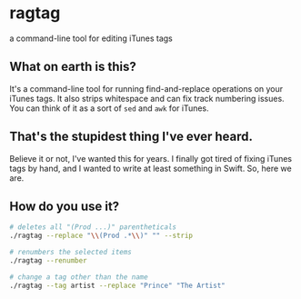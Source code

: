 # ragtag
a command-line tool for editing iTunes tags

## What on earth is this?
It's a command-line tool for running find-and-replace operations on your iTunes tags. 
It also strips whitespace and can fix track numbering issues. You can think of it as
a sort of `sed` and `awk` for iTunes.

## That's the stupidest thing I've ever heard.
Believe it or not, I've wanted this for years. I finally got tired of fixing iTunes 
tags by hand, and I wanted to write at least something in Swift. So, here we are. 

## How do you use it? 

```bash
# deletes all "(Prod ...)" parentheticals
./ragtag --replace "\\(Prod .*\\)" "" --strip

# renumbers the selected items
./ragtag --renumber

# change a tag other than the name
./ragtag --tag artist --replace "Prince" "The Artist"
```
